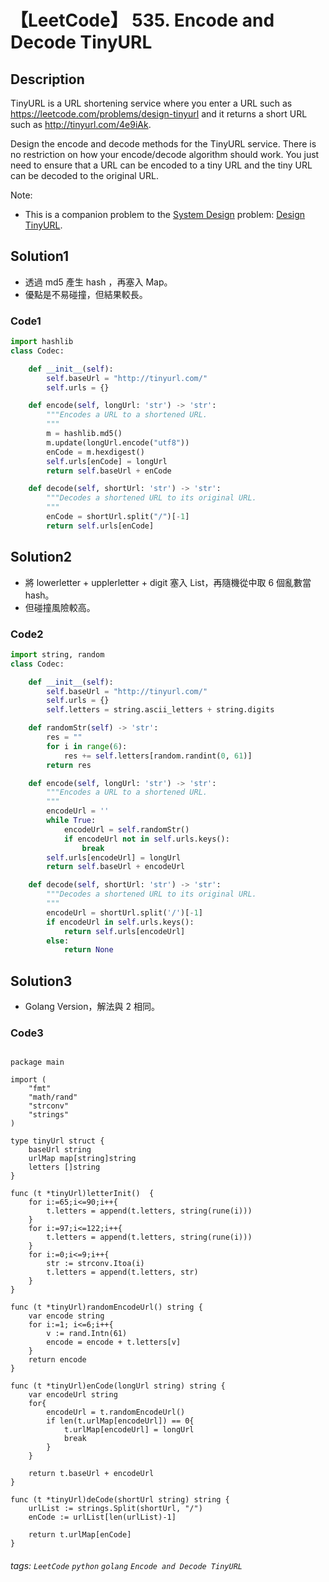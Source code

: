 # 【LeetCode】 535. Encode and Decode TinyURL

## Description
TinyURL is a URL shortening service where you enter a URL such as https://leetcode.com/problems/design-tinyurl and it returns a short URL such as http://tinyurl.com/4e9iAk.

Design the encode and decode methods for the TinyURL service. There is no restriction on how your encode/decode algorithm should work. You just need to ensure that a URL can be encoded to a tiny URL and the tiny URL can be decoded to the original URL.

Note:

+ This is a companion problem to the [System Design](https://leetcode.com/discuss/interview-question/system-design/?currentPage=1&orderBy=hot&query=)
 problem: [Design TinyURL](https://leetcode.com/problems/encode-and-decode-tinyurl/).


## Solution1
* 透過 md5 產生 hash ，再塞入 Map。
* 優點是不易碰撞，但結果較長。

### Code1
```python
import hashlib
class Codec:

    def __init__(self):
        self.baseUrl = "http://tinyurl.com/"
        self.urls = {}

    def encode(self, longUrl: 'str') -> 'str':
        """Encodes a URL to a shortened URL.
        """
        m = hashlib.md5()
        m.update(longUrl.encode("utf8"))
        enCode = m.hexdigest()
        self.urls[enCode] = longUrl
        return self.baseUrl + enCode

    def decode(self, shortUrl: 'str') -> 'str':
        """Decodes a shortened URL to its original URL.
        """
        enCode = shortUrl.split("/")[-1]
        return self.urls[enCode]
```
## Solution2
* 將 lowerletter + upplerletter + digit 塞入 List，再隨機從中取 6 個亂數當 hash。
* 但碰撞風險較高。

### Code2
```python
import string, random
class Codec:

    def __init__(self):
        self.baseUrl = "http://tinyurl.com/"
        self.urls = {}
        self.letters = string.ascii_letters + string.digits

    def randomStr(self) -> 'str':
        res = ""
        for i in range(6):
            res += self.letters[random.randint(0, 61)]
        return res

    def encode(self, longUrl: 'str') -> 'str':
        """Encodes a URL to a shortened URL.
        """
        encodeUrl = ''
        while True:
            encodeUrl = self.randomStr()
            if encodeUrl not in self.urls.keys():
                break
        self.urls[encodeUrl] = longUrl
        return self.baseUrl + encodeUrl

    def decode(self, shortUrl: 'str') -> 'str':
        """Decodes a shortened URL to its original URL.
        """
        encodeUrl = shortUrl.split('/')[-1]
        if encodeUrl in self.urls.keys():
            return self.urls[encodeUrl]
        else:
            return None
```

## Solution3
* Golang Version，解法與 2 相同。

### Code3
<pre><code>
package main

import (
	"fmt"
	"math/rand"
	"strconv"
	"strings"
)

type tinyUrl struct {
	baseUrl string
	urlMap map[string]string
	letters []string
}

func (t *tinyUrl)letterInit()  {
	for i:=65;i<=90;i++{
		t.letters = append(t.letters, string(rune(i)))
	}
	for i:=97;i<=122;i++{
		t.letters = append(t.letters, string(rune(i)))
	}
	for i:=0;i<=9;i++{
		str := strconv.Itoa(i)
		t.letters = append(t.letters, str)
	}
}

func (t *tinyUrl)randomEncodeUrl() string {
	var encode string
	for i:=1; i<=6;i++{
		v := rand.Intn(61)
		encode = encode + t.letters[v]
	}
	return encode
}

func (t *tinyUrl)enCode(longUrl string) string {
	var encodeUrl string
	for{
		encodeUrl = t.randomEncodeUrl()
		if len(t.urlMap[encodeUrl]) == 0{
			t.urlMap[encodeUrl] = longUrl
			break
		}
	}

	return t.baseUrl + encodeUrl
}

func (t *tinyUrl)deCode(shortUrl string) string {
	urlList := strings.Split(shortUrl, "/")
	enCode := urlList[len(urlList)-1]

	return t.urlMap[enCode]
}
</code></pre>

###### tags: `LeetCode` `python` `golang` `Encode and Decode TinyURL` 